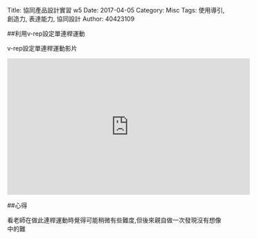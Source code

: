 Title: 協同產品設計實習 w5
Date: 2017-04-05
Category: Misc
Tags: 使用導引, 創造力, 表達能力, 協同設計
Author: 40423109



<!-- PELICAN_END_SUMMARY -->

##利用v-rep設定單連桿運動

v-rep設定單連桿運動影片

<iframe width="560" height="315" src="https://www.youtube.com/embed/GwVXRLYq6L4" frameborder="0" allowfullscreen></iframe>

##心得

看老師在做此連桿運動時覺得可能稍微有些難度,但後來親自做一次發現沒有想像中的難